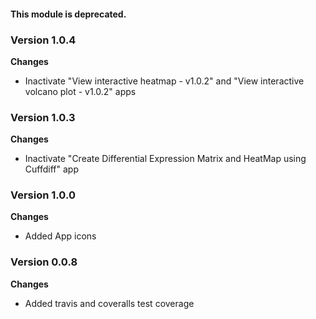 #### This module is deprecated.

### Version 1.0.4
__Changes__
- Inactivate "View interactive heatmap - v1.0.2" and "View interactive volcano plot - v1.0.2" apps

### Version 1.0.3
__Changes__
- Inactivate "Create Differential Expression Matrix and HeatMap using Cuffdiff" app

### Version 1.0.0
__Changes__
- Added App icons

### Version 0.0.8
__Changes__
- Added travis and coveralls test coverage